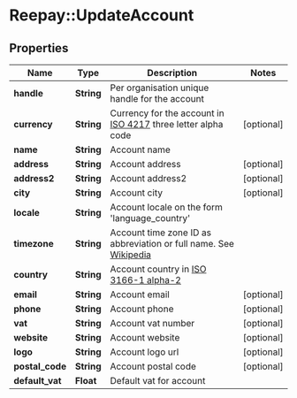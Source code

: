 # Reepay::UpdateAccount

## Properties
Name | Type | Description | Notes
------------ | ------------- | ------------- | -------------
**handle** | **String** | Per organisation unique handle for the account | 
**currency** | **String** | Currency for the account in [ISO 4217](http://da.wikipedia.org/wiki/ISO_4217) three letter alpha code | [optional] 
**name** | **String** | Account name | 
**address** | **String** | Account address | [optional] 
**address2** | **String** | Account address2 | [optional] 
**city** | **String** | Account city | [optional] 
**locale** | **String** | Account locale on the form &#39;language_country&#39; | 
**timezone** | **String** | Account time zone ID as abbreviation or full name. See [Wikipedia](http://en.wikipedia.org/wiki/List_of_tz_database_time_zones) | 
**country** | **String** | Account country in [ISO 3166-1 alpha-2](http://en.wikipedia.org/wiki/ISO_3166-1_alpha-2) | 
**email** | **String** | Account email | [optional] 
**phone** | **String** | Account phone | [optional] 
**vat** | **String** | Account vat number | [optional] 
**website** | **String** | Account website | [optional] 
**logo** | **String** | Account logo url | [optional] 
**postal_code** | **String** | Account postal code | [optional] 
**default_vat** | **Float** | Default vat for account | 


